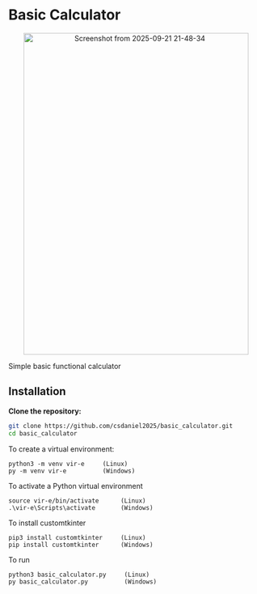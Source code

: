 # Basic Calculator

<p align="center">
  <img width="445" height="636" alt="Screenshot from 2025-09-21 21-48-34" src="https://github.com/user-attachments/assets/164b627b-1e05-49b4-9677-bebedcb7282d" />
</p>

Simple basic functional calculator

## Installation

**Clone the repository:**

```bash
git clone https://github.com/csdaniel2025/basic_calculator.git
cd basic_calculator
```

To create a virtual environment:
```
python3 -m venv vir-e     (Linux)
py -m venv vir-e          (Windows)
```

To activate a Python virtual environment
```
source vir-e/bin/activate      (Linux)
.\vir-e\Scripts\activate       (Windows)
```

To install customtkinter
```
pip3 install customtkinter     (Linux)
pip install customtkinter      (Windows)
```

To run
```
python3 basic_calculator.py     (Linux)
py basic_calculator.py          (Windows)
```
